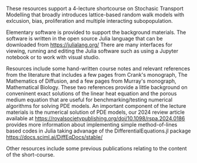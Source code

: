 These resources support a 4-lecture shortcourse on Stochasic Transport Modelling that broadly introduces lattice-based random walk models with exlcusion, bias, proliferation and multiple interacting subopopulation.

Elementary software is provided to support the background materials.  The software is written in the open source Julia language that can be downloaded from https://julialang.org/  There are many interfaces for viewing, running and editing the Julia software such as using a Jupyter notebook or to work with visual studio.  

Resources include some hand-written course notes and relevant references from the literature that includes a few pages from Crank's monograph, The Mathematics of Diffusion, and a few pages from Murray's monograph, Mathematical Biology.  These two references provide a little background on conveninent exact solutions of the linear heat equation and the porous medium equation that are useful for benchmarking/testing numerical algorithms for solving PDE models. An important component of the lecture materials is the numerical solution of PDE models, our 2024 review article available at https://royalsocietypublishing.org/doi/10.1098/rspa.2024.0186 provides more information about implementing simple method-of-lines based codes in Julia taking advanage of the DifferentialEquations.jl package https://docs.sciml.ai/DiffEqDocs/stable/

Other resources include some previous publications relating to the content of the short-course.
